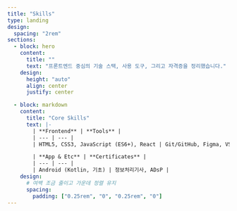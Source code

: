 ```yaml
---
title: "Skills"
type: landing
design:
  spacing: "2rem"
sections:
  - block: hero
    content:
      title: ""
      text: "프론트엔드 중심의 기술 스택, 사용 도구, 그리고 자격증을 정리했습니다."
    design:
      height: "auto"
      align: center
      justify: center

  - block: markdown
    content:
      title: "Core Skills"
      text: |-
        | **Frontend** | **Tools** |
        | --- | --- |
        | HTML5, CSS3, JavaScript (ES6+), React | Git/GitHub, Figma, VS Code |

        | **App & Etc** | **Certificates** |
        | --- | --- |
        | Android (Kotlin, 기초) | 정보처리기사, ADsP |
    design:
      # 여백 조금 줄이고 가운데 정렬 유지
      spacing:
        padding: ["0.25rem", "0", "0.25rem", "0"]
---
```

